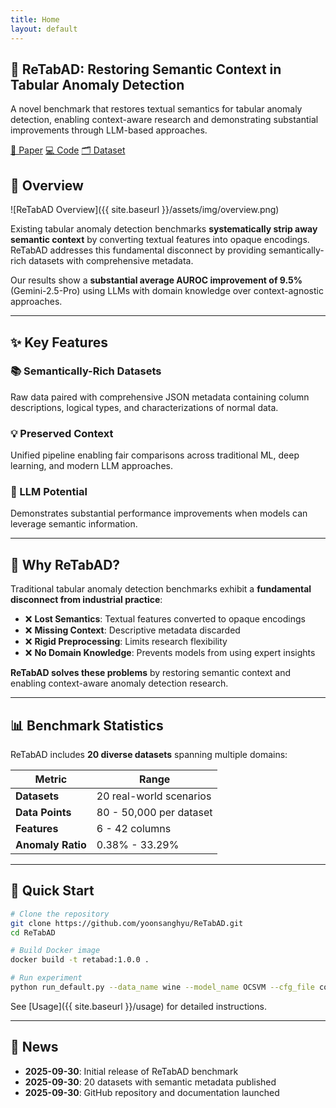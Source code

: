 ```yaml
---
title: Home
layout: default
---
```


<div class="hero">
  <h2>🤔 ReTabAD: Restoring Semantic Context in Tabular Anomaly Detection</h2>
  <p>A novel benchmark that restores textual semantics for tabular anomaly detection, enabling context-aware research and demonstrating substantial improvements through LLM-based approaches.</p>
  <div class="badges">
    <a href="https://arxiv.org/abs/XXXX.XXXXX">📄 Paper</a>
    <a href="https://github.com/yoonsanghyu/ReTabAD">💻 Code</a>
    <a href="{{ site.baseurl }}/dataset">🗂 Dataset</a>
  </div>
</div>

## 🎯 Overview

![ReTabAD Overview]({{ site.baseurl }}/assets/img/overview.png)

Existing tabular anomaly detection benchmarks **systematically strip away semantic context** by converting textual features into opaque encodings. ReTabAD addresses this fundamental disconnect by providing semantically-rich datasets with comprehensive metadata.

Our results show a **substantial average AUROC improvement of 9.5%** (Gemini-2.5-Pro) using LLMs with domain knowledge over context-agnostic approaches.

---

## ✨ Key Features

<div class="grid">
  <div class="card">
    <h3>📚 Semantically-Rich Datasets</h3>
    <p>Raw data paired with comprehensive JSON metadata containing column descriptions, logical types, and characterizations of normal data.</p>
  </div>
  <div class="card">
    <h3>💡 Preserved Context</h3>
    <p>Unified pipeline enabling fair comparisons across traditional ML, deep learning, and modern LLM approaches.</p>
  </div>
  <div class="card">
    <h3>🚀 LLM Potential</h3>
    <p>Demonstrates substantial performance improvements when models can leverage semantic information.</p>
  </div>
</div>

---

## 🔬 Why ReTabAD?

Traditional tabular anomaly detection benchmarks exhibit a **fundamental disconnect from industrial practice**:

- ❌ **Lost Semantics**: Textual features converted to opaque encodings
- ❌ **Missing Context**: Descriptive metadata discarded
- ❌ **Rigid Preprocessing**: Limits research flexibility
- ❌ **No Domain Knowledge**: Prevents models from using expert insights

**ReTabAD solves these problems** by restoring semantic context and enabling context-aware anomaly detection research.

---

## 📊 Benchmark Statistics

ReTabAD includes **20 diverse datasets** spanning multiple domains:

| Metric | Range |
|--------|-------|
| **Datasets** | 20 real-world scenarios |
| **Data Points** | 80 - 50,000 per dataset |
| **Features** | 6 - 42 columns |
| **Anomaly Ratio** | 0.38% - 33.29% |

---

## 🚀 Quick Start

```bash
# Clone the repository
git clone https://github.com/yoonsanghyu/ReTabAD.git
cd ReTabAD

# Build Docker image
docker build -t retabad:1.0.0 .

# Run experiment
python run_default.py --data_name wine --model_name OCSVM --cfg_file configs/default/pyod/OCSVM.yaml
```

See [Usage]({{ site.baseurl }}/usage) for detailed instructions.

---

## 📰 News

- **2025-09-30**: Initial release of ReTabAD benchmark
- **2025-09-30**: 20 datasets with semantic metadata published
- **2025-09-30**: GitHub repository and documentation launched
